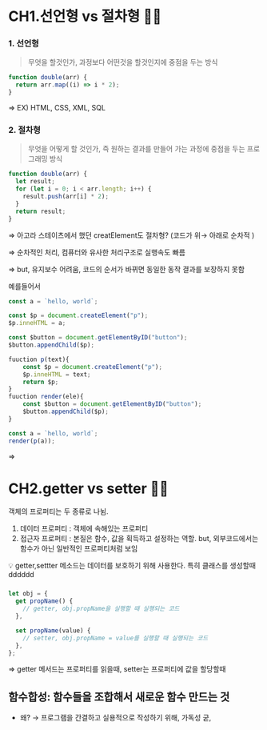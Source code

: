 # CH1.선언형 vs 절차형 💁🏻

### 1. 선언형

> 무엇을 할것인가, 과정보다 어떤것을 할것인지에 중점을 두는 방식

```jsx
function double(arr) {
  return arr.map((i) => i * 2);
}
```

⇒ EX) HTML, CSS, XML, SQL

### 2. 절차형

> 무엇을 어떻게 할 것인가, 즉 원하는 결과를 만들어 가는 과정에 중점을 두는 프로그래밍 방식

```jsx
function double(arr) {
  let result;
  for (let i = 0; i < arr.length; i++) {
    result.push(arr[i] * 2);
  }
  return result;
}
```

⇒ 아고라 스테이츠에서 했던 creatElement도 절차형? (코드가 위→ 아래로 순차적 )

⇒ 순차적인 처리, 컴퓨터와 유사한 처리구조로 실행속도 빠름

⇒ but, 유지보수 어려움, 코드의 순서가 바뀌면 동일한 동작 결과를 보장하지 못함

예를들어서

```jsx
const a = `hello, world`;

const $p = document.createElement("p");
$p.inneHTML = a;

const $button = document.getElementByID("button");
$button.appendChild($p);
```

```jsx
fuuction p(text){
	const $p = document.createElement("p");
	$p.inneHTML = text;
	return $p;
}
fuuction render(ele){
	const $button = document.getElementByID("button");
	$button.appendChild($p);
}

const a = `hello, world`;
render(p(a));
```

⇒

# CH2.getter vs setter 💁🏻

객체의 프로퍼티는 두 종류로 나뉨.

1. 데이터 프로퍼티 : 객체에 속해있는 프로퍼티
2. 접근자 프로퍼티 : 본질은 함수, 값을 획득하고 설정하는 역할. but, 외부코드에서는 함수가 아닌 일반적인 프로퍼티처럼 보임

<aside>
💡 getter,settter 메소드는 데이터를 보호하기 위해 사용한다. 특히 클래스를 생성할때
dddddd

</aside>

###

```jsx
let obj = {
  get propName() {
    // getter, obj.propName을 실행할 때 실행되는 코드
  },

  set propName(value) {
    // setter, obj.propName = value를 실행할 때 실행되는 코드
  },
};
```

⇒ getter 메서드는 프로퍼티를 읽을때, setter는 프로퍼티에 값을 할당할때

## 함수합성: 함수들을 조합해서 새로운 함수 만드는 것

- 왜? → 프로그램을 간결하고 실용적으로 작성하기 위해, 가독성 굳,
